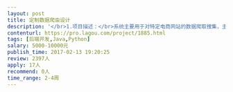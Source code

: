 ```yaml
---                
layout: post       
title: 定制数据爬虫设计           
description: '</br>1.项目描述：</br>系统主要用于对特定电商网站的数据爬取搜集，主要搜集产品信息，如图片，描述，价格等。目前系统功能已经在java的框架下实现，但是爬取模块效率不高，速度慢，易用性差。需要基于python或者java大幅优化爬虫性能，</br>并将爬取数据返回给前端加载，目前系统采取的是前后端分离的架构。</br>2.主要功能点：</br>可快速对多个商品进行多页面爬取。提供后端数据给前端加载。相关数据源信息精准显示，如：页面位置，两次爬取前后变化情况。</br>3.人员要求：</br>在数据爬取，挖掘方面有丰富经验，能定制高性能爬虫，熟悉python，java等相关爬虫方案</br>'     
contenturl: https://pro.lagou.com/project/1885.html      
tags: [后端开发,Java,Python]            
salary: 5000-10000元          
publish_time: 2017-02-13 19:20:25         
review: 2397人                   
apply: 17人                   
recommend: 0人                   
time_range: 2-4周              
---                 
```

